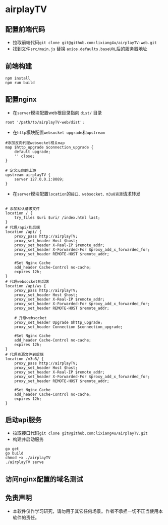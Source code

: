 # airplayTV

## 配置前端代码
- 拉取前端代码`git clone git@github.com:lixiang4u/airplayTV-web.git`
- 找到文件`src/main.js` 替换 `axios.defaults.baseURL`后的服务器地址

## 前端构建
```code
npm install
npm run build
```

## 配置nginx
- 在`server`模块配置web根目录指向 `dist/` 目录
```code
root '/path/to/airplayTV-web/dist';
```

- 在`http`模块配置`websocket upgrade`和`upstream`

```code
#添加反向代理websocket相关map
map $http_upgrade $connection_upgrade {
    default upgrade;
    '' close;
}

# 定义反向的上游
upstream airplayTV {
    server 127.0.0.1:8089;
}
```

- 在`server`模块配置`location`的`接口、websocket、m3u8资源`请求转发

```code

# 添加默认请求文件
location / {
    try_files $uri $uri/ /index.html last;
}
# 代理/api/到后端
location /api/ {
    proxy_pass http://airplayTV;
    proxy_set_header Host $host;
    proxy_set_header X-Real-IP $remote_addr;
    proxy_set_header X-Forwarded-For $proxy_add_x_forwarded_for;
    proxy_set_header REMOTE-HOST $remote_addr;

    #Set Nginx Cache
    add_header Cache-Control no-cache;
    expires 12h;
}
# 代理websocket到后端
location /api/ws {
    proxy_pass http://airplayTV;
    proxy_set_header Host $host;
    proxy_set_header X-Real-IP $remote_addr;
    proxy_set_header X-Forwarded-For $proxy_add_x_forwarded_for;
    proxy_set_header REMOTE-HOST $remote_addr;

    # 升级websocket
    proxy_set_header Upgrade $http_upgrade;
    proxy_set_header Connection $connection_upgrade;

    #Set Nginx Cache
    add_header Cache-Control no-cache;
    expires 12h;
}
# 代理资源文件到后端
location /m3u8/ {
    proxy_pass http://airplayTV;
    proxy_set_header Host $host;
    proxy_set_header X-Real-IP $remote_addr;
    proxy_set_header X-Forwarded-For $proxy_add_x_forwarded_for;
    proxy_set_header REMOTE-HOST $remote_addr;

    #Set Nginx Cache
    add_header Cache-Control no-cache;
    expires 12h;
}

```

## 启动api服务
- 拉取接口代码`git clone git@github.com:lixiang4u/airplayTV.git`
- 构建并启动服务
```code
go get
go build
chmod +x ./airplayTV
./airplayTV serve
```

## 访问nginx配置的域名测试

## 免责声明

- 本软件仅作学习研究，请勿用于其它任何场景。作者不承担一切不正当使用本软件的责任。

